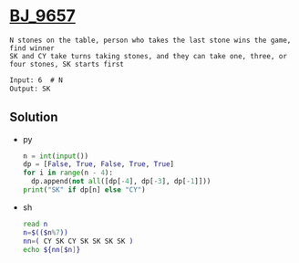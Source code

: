 # [BJ_9657](https://acmicpc.net/problem/9657)

```en
N stones on the table, person who takes the last stone wins the game, find winner
SK and CY take turns taking stones, and they can take one, three, or four stones, SK starts first
```

```txt
Input: 6  # N
Output: SK
```

## Solution

* py

  ```py
  n = int(input())
  dp = [False, True, False, True, True]
  for i in range(n - 4):
    dp.append(not all([dp[-4], dp[-3], dp[-1]]))
  print("SK" if dp[n] else "CY")
  ```

* sh

  ```sh
  read n
  n=$(($n%7))
  nn=( CY SK CY SK SK SK SK )
  echo ${nn[$n]}
  ```
